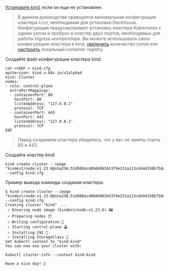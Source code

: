 [Установите kind](https://kind.sigs.k8s.io/docs/user/quick-start/#installation), если он еще не установлен.

> В данном руководстве приводится минимальная конфигурация кластера `kind`, необходимая для установки Deckhouse. Конфигурация предусматривает установку кластера Kubernetes с одним узлом и проброс в кластер двух портов, необходимых для работы Ingress-контроллера. Вы можете использовать свою конфигурацию кластера в kind, [увеличить](https://kind.sigs.k8s.io/docs/user/configuration/#nodes) количество узлов или [настроить](https://kind.sigs.k8s.io/docs/user/local-registry/) локальный container registry.

Создайте файл конфигурации кластера kind:

```shell
cat <<EOF > kind.cfg
apiVersion: kind.x-k8s.io/v1alpha4
kind: Cluster
nodes:
- role: control-plane
  extraPortMappings:
  - containerPort: 80
    hostPort: 80
    listenAddress: "127.0.0.1"
    protocol: TCP
  - containerPort: 443
    hostPort: 443
    listenAddress: "127.0.0.1"
    protocol: TCP
EOF
```

> Перед созданием кластера убедитесь, что у вас не заняты порты 80 и 443.

Создайте кластер kind:

```shell
kind create cluster --image "kindest/node:v1.23.6@sha256:51d988ac40b04965b5379e251a113cdd44150b758ae339b0e941769e584040f5" --config kind.cfg
```

Пример вывода команды создания кластера:

```shell
$ kind create cluster --image "kindest/node:v1.23.6@sha256:51d988ac40b04965b5379e251a113cdd44150b758ae339b0e941769e584040f5" --config kind.cfg
Creating cluster "kind" ...
 ✓ Ensuring node image (kindest/node:v1.23.6) 🖼
 ✓ Preparing nodes 📦  
 ✓ Writing configuration 📜 
 ✓ Starting control-plane 🕹️ 
 ✓ Installing CNI 🔌 
 ✓ Installing StorageClass 💾 
Set kubectl context to "kind-kind"
You can now use your cluster with:

kubectl cluster-info --context kind-kind

Have a nice day! 👋
```

